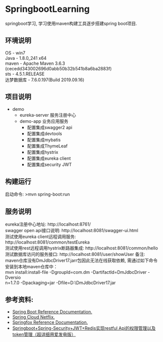 # SpringbootLearning
springboot学习, 学习使用maven构建工具逐步搭建spring boot项目.

## 环境说明
OS - win7  
Java - 1.8.0_241 x64  
maven - Apache Maven 3.6.3 (cecedd343002696d0abb50b32b541b8a6ba2883f)  
sts -  4.5.1.RELEASE  
达梦数据库 - 7.6.0.197(Build 2019.09.16) 

## 项目说明
- demo 
    - eureka-server     服务注册中心
    - demo-app          业务应用服务
      -  配置集成swagger2 api
      -  配置集成devtools
      -  配置集成mybatis  
      -  配置集成ThymeLeaf
      -  配置集成hystrix
      -  配置集成eureka client
      -  配置集成security JWT
      
## 构建运行
启动命令: >mvn spring-boot:run

## 服务说明
eureka注册中心地址: http://localhost:8761/  
swagger open api接口说明: http://localhost:8081/swagger-ui.html     
测试使用eureka client远程调用服务: http://localhost:8081/common/testEureka  
测试使用rest远程调用hystrix断路器集成: http://localhost:8081/common/hello  
测试数据库访问的服务接口: http://localhost:8081/user/showUser
备注:  
maven仓库没有DmJdbcDriver17.jarr包因此无法在线获取依赖, 需通过如下命令安装到本地maven仓库中：  
mvn install:install-file -DgroupId=com.dm -DartifactId=DmJdbcDriver -Dversio  
n=1.7.0 -Dpackaging=jar -Dfile=D:\DmJdbcDriver17.jar  

## 参考资料:
- [Spring Boot Reference Documentation.](https://docs.spring.io/spring-boot/docs/2.2.5.RELEASE/reference/html/)
- [Spring Cloud Netflix.](https://cloud.spring.io/spring-cloud-netflix/reference/html/)
- [Springfox Reference Documentation.](http://springfox.github.io/springfox/docs/current/)
- [Springboot+Spring-Security+JWT+Redis实现restful Api的权限管理以及token管理（超详细用爱发电版）](https://www.jianshu.com/p/29b12ccbc215)
